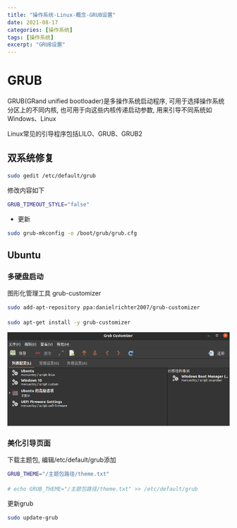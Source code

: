 ```yaml
---
title: "操作系统-Linux-概念-GRUB设置"
date: 2021-08-17
categories: [操作系统]
tags: [操作系统]
excerpt: "GRUB设置"
---
```


# GRUB

GRUB(GRand unified bootloader)是多操作系统启动程序, 可用于选择操作系统分区上的不同内核, 也可用于向这些内核传递启动参数, 用来引导不同系统如Windows、Linux

Linux常见的引导程序包括LILO、GRUB、GRUB2

## 双系统修复

```sh
sudo gedit /etc/default/grub
```

修改内容如下

```sh
GRUB_TIMEOUT_STYLE="false"
```

- 更新

```sh
sudo grub-mkconfig -o /boot/grub/grub.cfg
```

## Ubuntu

### 多硬盘启动

图形化管理工具 grub-customizer

```sh
sudo add-apt-repository ppa:danielrichter2007/grub-customizer

sudo apt-get install -y grub-customizer
```

![](/assets/SelfImgur/20210817002414.png)

### 美化引导页面

下载主题包, 编辑/etc/default/grub添加

```sh
GRUB_THEME="/主题包路径/theme.txt"

# echo GRUB_THEME="/主题包路径/theme.txt" >> /etc/default/grub
```

更新grub

```sh
sudo update-grub
```

